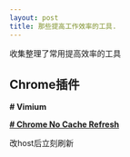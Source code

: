 ```yaml
---
layout: post
title: 那些提高工作效率的工具.
---
```


收集整理了常用提高效率的工具

## Chrome插件

**# Vimium**

**[# Chrome No Cache Refresh](https://chrome.google.com/webstore/detail/chrome-no-cache-refresh/cjbabfkaicdfoahaabkheejnkbomdogk/related?hl=zh-CN)**

改host后立刻刷新

